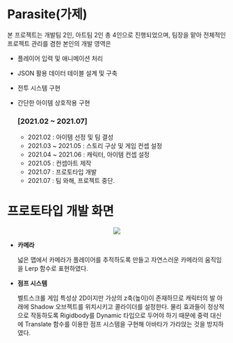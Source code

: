 # Parasite(가제)

본 프로젝트는 개발팀 2인, 아트팀 2인 총 4인으로 진행되었으며, 팀장을 맡아 전체적인 프로젝트 관리를 겸한 본인의 개발 영역은

- 플레이어 입력 및 애니메이션 처리
- JSON 활용 데이터 테이블 설계 및 구축
- 전투 시스템 구현
- 간단한 아이템 상호작용 구현 
 
  ### [2021.02 ~ 2021.07]
  - 2021.02 : 아이템 선정 및 팀 결성
  - 2021.03 ~ 2021.05 : 스토리 구상 및 게임 컨셉 설정
  - 2021.04 ~ 2021.06 : 캐릭터, 아이템 컨셉 설정
  - 2021.05 : 컨셉아트 제작
  - 2021.07 : 프로토타입 개발
  - 2021.07 : 팀 와해, 프로젝트 중단.
 
 # 프로토타입 개발 화면
  <p align="center"><img src = "https://user-images.githubusercontent.com/57585303/150061198-a6dbeab5-f8c4-4c95-8c85-4859fd10adf1.gif"></p>

  - **카메라**
  
    넓은 맵에서 카메라가 플레이어를 추적하도록 만들고 자연스러운 카메라의 움직임을 Lerp 함수로 표현하였다.
    
  - **점프 시스템**

    벨트스크롤 게임 특성상 2D이지만 가상의 z축(높이)이 존재하므로 캐릭터의 발 아래에 Shadow 오브젝트를 위치시키고 콜라이더를 설정한다. 물리 효과들이 정상적으로 작동하도록 Rigidbody를 Dynamic 타입으로 두어야 하기 때문에 중력 대신에 Translate 함수를 이용한 점프 시스템을 구현해 아바타가 가라앉는 것을 방지하였다.
    
    
